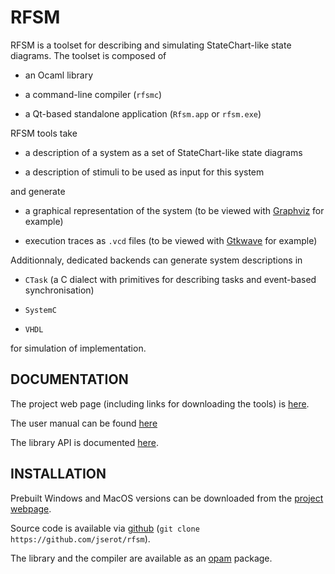 RFSM 
====

RFSM is a toolset for describing and simulating StateChart-like state diagrams.
The toolset is composed of

* an Ocaml library

* a command-line compiler (`rfsmc`) 

* a Qt-based standalone application (`Rfsm.app` or `rfsm.exe`)

RFSM tools take

* a description of a system as a set of StateChart-like state diagrams

* a description of stimuli to be used as input for this system

and generate

* a graphical representation of the system (to be viewed with [Graphviz][graphviz] for example)

* execution traces as `.vcd` files (to be viewed with [Gtkwave][gtkwave] for example)

Additionnaly, dedicated backends can generate system descriptions in

* `CTask` (a C dialect with primitives for describing tasks and event-based synchronisation)

* `SystemC`

* `VHDL` 

for simulation of implementation. 

[graphviz]: http://www.graphviz.org
[gtkwave]: http://gtkwave.sourceforge.net

DOCUMENTATION
-------------

The project web page (including links for downloading the tools) is 
[here][web].

The user manual can be found [here][usermanual]

[usermanual]: http://dream.ispr-ip.fr/RFSM/doc/rfsm.pdf

[web]: http://dream.ispr-ip.fr/RFSM

The library API is documented [here][libapi].

[libapi]: http://dream.ispr-ip.fr/RFSM/doc/lib/index.html

INSTALLATION
------------

Prebuilt Windows and MacOS versions can be downloaded from the [project webpage][web].

Source code is available via [github][] (`git clone https://github.com/jserot/rfsm`).

The library and the compiler are available as an [opam][] package.

[github]: https://github.com/jserot/rfsm
[opam]: https://opam.ocaml.org/packages/rfsm
